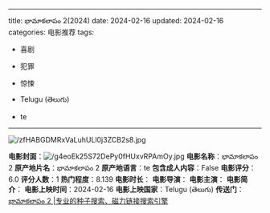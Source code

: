 
---
title: భామాకలాపం 2(2024)
date: 2024-02-16
updated: 2024-02-16
categories: 电影推荐
tags:

- 喜剧
- 犯罪
- 惊悚

- Telugu (తెలుగు)
- te
---

<img src="https://image.tmdb.org/t/p/original/zfHABGDMRxVaLuhULl0j3ZCB2s8.jpg" alt="/zfHABGDMRxVaLuhULl0j3ZCB2s8.jpg" title="/zfHABGDMRxVaLuhULl0j3ZCB2s8.jpg">

**电影封面**：<img src="https://image.tmdb.org/t/p/w200/g4eoEk25S72DePy0fHUxvRPAmOy.jpg" alt="/g4eoEk25S72DePy0fHUxvRPAmOy.jpg" title="/g4eoEk25S72DePy0fHUxvRPAmOy.jpg">
**电影名称**：భామాకలాపం 2
**原产地片名**：భామాకలాపం 2
**原产地语言**：te
**包含成人内容**：False
**电影评分**：6.0
**评分人数**：1
**热门程度**：8.139
**电影时长**：
**电影导演**：
**电影主演**：
**电影简介**：
**电影上映时间**：2024-02-16
**电影上映国家**：Telugu (తెలుగు)
**传送门**：[భామాకలాపం 2 |专业的种子搜索、磁力链接搜索引擎](https://movie.amd794.com:2083/?search=%E0%B0%AD%E0%B0%BE%E0%B0%AE%E0%B0%BE%E0%B0%95%E0%B0%B2%E0%B0%BE%E0%B0%AA%E0%B0%82%202&ordering=&mode=match_phrase&page_size=10&page=1)

